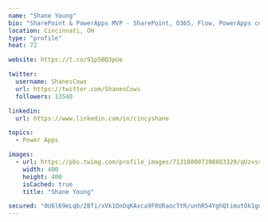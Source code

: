 ```yaml
---
name: "Shane Young"
bio: "SharePoint & PowerApps MVP - SharePoint, O365, Flow, PowerApps consulting? @PowerApps911 | Pure Snark? You found it."
location: Cincinnati, OH
type: "profile"
heat: 72

website: https://t.co/91p5BQ3pUe

twitter:
  username: ShanesCows
  url: https://twitter.com/ShanesCows
  followers: 13540

linkedin:
  url: https://www.linkedin.com/in/cincyshane

topics:
  - Power Apps

images:
  - url: https://pbs.twimg.com/profile_images/713100007398883329/qUzvsvQ3_400x400.jpg
    width: 400
    height: 400
    isCached: true
    title: "Shane Young"

secured: "0U6l69eLqb/2BTi/xVk1OnOqKAxca9F0URaocTtR/unhR54YghQtimutOk1gd+xQaHi3GmbAuLOvp3BKHkMpMaJVSjHN6ytoVGmBbu6LWO9dJG6Fogprq/vLThcpW+M+wMeRR8iIOhu74ZxJ3E1gEf8+l/UxiseCU2s3/X1+NSF3gIWxq9fdNOZeKgfhRimbmo9DIySyRvflLAtVgnJt1cRx6n+SsHumRPcm6f0eOwuf8dkQeR98amL5qtsL7KRBDBOuS11u0KwR7CB3TLw6nxadyE84Z6RMWtFzAg2WHXTQUmUEuqmsLhaeT38MxtdnSTmqMjzhoHd8QAzBEikQmOM44Mq47Btuadlcz/2B3ZNBeh05HoqbjHKeof3liAH7z4oFip594ySFDtKJG/l4H1vxi+k2TsBe8vLRVSkPogw=;ywutt1qHsSqY3d1WD8Y4fw=="
---
```


